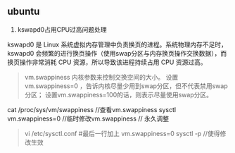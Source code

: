 
## ubuntu
1. kswapd0占用CPU过高问题处理
    
    
kswapd0 是 Linux 系统虚拟内存管理中负责换页的进程。系统物理内存不足时，kswapd0 会频繁的进行换页操作（使用swap分区与内存换页操作交换数据），而换页操作非常消耗 CPU 资源，所以导致该进程持续占用 CPU 资源过高。

> vm.swappiness 内核参数来控制交换空间的大小。
设置vm.swappiness=0 ，告诉内核尽量少用到swap分区，但不代表禁用swap分区；
设置vm.swappiness=100的话，则表示尽量使用swap分区。

cat /proc/sys/vm/swappiness  //查看vm.swappiness
sysctl vm.swappiness=0    //临时修改vm.swappiness
// 永久调整
> vi /etc/sysctl.conf
    #最后一行加上
    vm.swappiness=0
   sysctl -p  //使得修改生效
   
